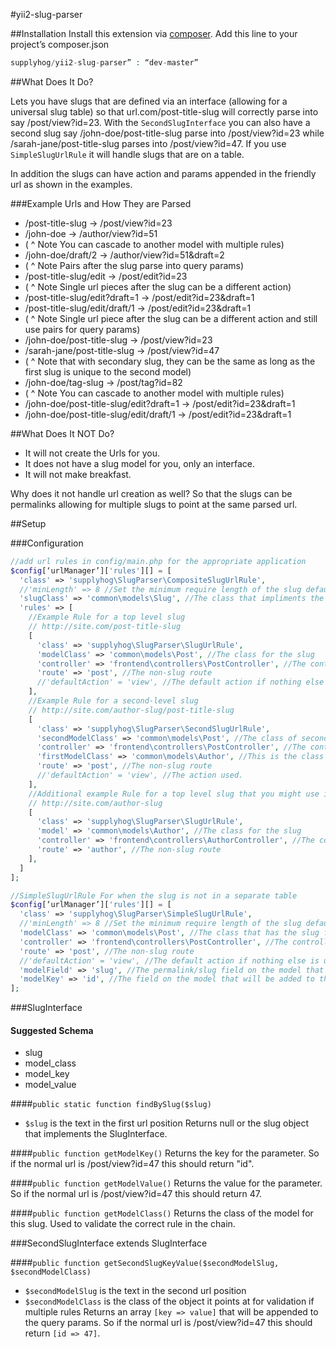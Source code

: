 #yii2-slug-parser

##Installation
Install this extension via [composer](http://getcomposer.org/download). Add this line to your project’s composer.json

```php
supplyhog/yii2-slug-parser” : “dev-master”
```

##What Does It Do?

Lets you have slugs that are defined via an interface (allowing for a universal slug table) so that url.com/post-title-slug
will correctly parse into say /post/view?id=23. With the ```SecondSlugInterface``` you can also have a second slug
say /john-doe/post-title-slug parse into /post/view?id=23 while /sarah-jane/post-title-slug parses into /post/view?id=47. 
If you use ```SimpleSlugUrlRule``` it will handle slugs that are on a table.

In addition the slugs can have action and params appended in the friendly url as shown in the examples.

###Example Urls and How They are Parsed
 - /post-title-slug -> /post/view?id=23
 - /john-doe -> /author/view?id=51
 - ( ^ Note You can cascade to another model with multiple rules)
 - /john-doe/draft/2 -> /author/view?id=51&draft=2
 - ( ^ Note Pairs after the slug parse into query params)
 - /post-title-slug/edit -> /post/edit?id=23
 - ( ^ Note Single url pieces after the slug can be a different action)
 - /post-title-slug/edit?draft=1 -> /post/edit?id=23&draft=1
 - /post-title-slug/edit/draft/1 -> /post/edit?id=23&draft=1
 - ( ^ Note Single url piece after the slug can be a different action and still use pairs for query params)
 - /john-doe/post-title-slug -> /post/view?id=23
 - /sarah-jane/post-title-slug -> /post/view?id=47
 - ( ^ Note that with secondary slug, they can be the same as long as the first slug is unique to the second model)
 - /john-doe/tag-slug -> /post/tag?id=82
 - ( ^ Note You can cascade to another model with multiple rules)
 - /john-doe/post-title-slug/edit?draft=1 -> /post/edit?id=23&draft=1
 - /john-doe/post-title-slug/edit/draft/1 -> /post/edit?id=23&draft=1
 
##What Does It NOT Do?

 - It will not create the Urls for you.
 - It does not have a slug model for you, only an interface.
 - It will not make breakfast.

Why does it not handle url creation as well? So that the slugs can be permalinks allowing for multiple slugs to point 
 at the same parsed url.

##Setup

###Configuration

```php
//add url rules in config/main.php for the appropriate application
$config[‘urlManager’]['rules'][] = [
  'class' => 'supplyhog\SlugParser\CompositeSlugUrlRule',
  //'minLength' => 8 //Set the minimum require length of the slug default 8 
  'slugClass' => 'common\models\Slug', //The class that impliments the SlugInterface
  'rules' => [
    //Example Rule for a top level slug
    // http://site.com/post-title-slug
    [
      'class' => 'supplyhog\SlugParser\SlugUrlRule',
      'modelClass' => 'common\models\Post', //The class for the slug
      'controller' => 'frontend\controllers\PostController', //The controller the slug is pointing at
      'route' => 'post', //The non-slug route
      //'defaultAction' = 'view', //The default action if nothing else is used. 
    ],
    //Example Rule for a second-level slug
    // http://site.com/author-slug/post-title-slug
    [
      'class' => 'supplyhog\SlugParser\SecondSlugUrlRule',
      'secondModelClass' => 'common\models\Post', //The class of second slug (post-title-slug)
      'controller' => 'frontend\controllers\PostController', //The controller for the view
      'firstModelClass' => 'common\models\Author', //This is the class for the
      'route' => 'post', //The non-slug route
      //'defaultAction' = 'view', //The action used.
    ],
    //Additional example Rule for a top level slug that you might use in conjunction with the previous one
    // http://site.com/author-slug
    [
      'class' => 'supplyhog\SlugParser\SlugUrlRule',
      'model' => 'common\models\Author', //The class for the slug
      'controller' => 'frontend\controllers\AuthorController', //The controller the slug is pointing at
      'route' => 'author', //The non-slug route
    ],
  ]
];

//SimpleSlugUrlRule For when the slug is not in a separate table
$config[‘urlManager’]['rules'][] = [
  'class' => 'supplyhog\SlugParser\SimpleSlugUrlRule',
  //'minLength' => 8 //Set the minimum require length of the slug default 8
  'modelClass' => 'common\models\Post', //The class that has the slug field
  'controller' => 'frontend\controllers\PostController', //The controller the slug is pointing at
  'route' => 'post', //The non-slug route
  //'defaultAction' = 'view', //The default action if nothing else is used.
  'modelField' => 'slug', //The permalink/slug field on the model that can be found using ::find()->andWhere([modelField => slugValue])
  'modelKey' => 'id', //The field on the model that will be added to the params. Usually an id/primary key  
];

```

###SlugInterface

#### Suggested Schema
 - slug
 - model_class
 - model_key
 - model_value

####```public static function findBySlug($slug)```
 - ```$slug``` is the text in the first url position
Returns null or the slug object that implements the SlugInterface.

####```public function getModelKey()```
Returns the key for the parameter. So if the normal url is /post/view?id=47 this should return "id".

####```public function getModelValue()```
Returns the value for the parameter. So if the normal url is /post/view?id=47 this should return 47.

####```public function getModelClass()```
Returns the class of the model for this slug. Used to validate the correct rule in the chain.

###SecondSlugInterface extends SlugInterface

####```public function getSecondSlugKeyValue($secondModelSlug, $secondModelClass)```
 - ```$secondModelSlug``` is the text in the second url position
 - ```$secondModelClass``` is the class of the object it points at for validation if multiple rules
Returns an array ```[key => value]``` that will be appended to the query params. 
So if the normal url is /post/view?id=47 this should return ```[id => 47]```.

